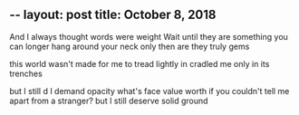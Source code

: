 --
layout:	post
title:	October 8, 2018
--
And I always thought words were weight
Wait
until they are something you can longer hang around your neck
only then are they truly gems

this world wasn't made for me to tread lightly in
cradled me only in its trenches

but I still d
I demand opacity 
what's face value worth if you couldn't tell me apart from a stranger?
but I still deserve solid ground 